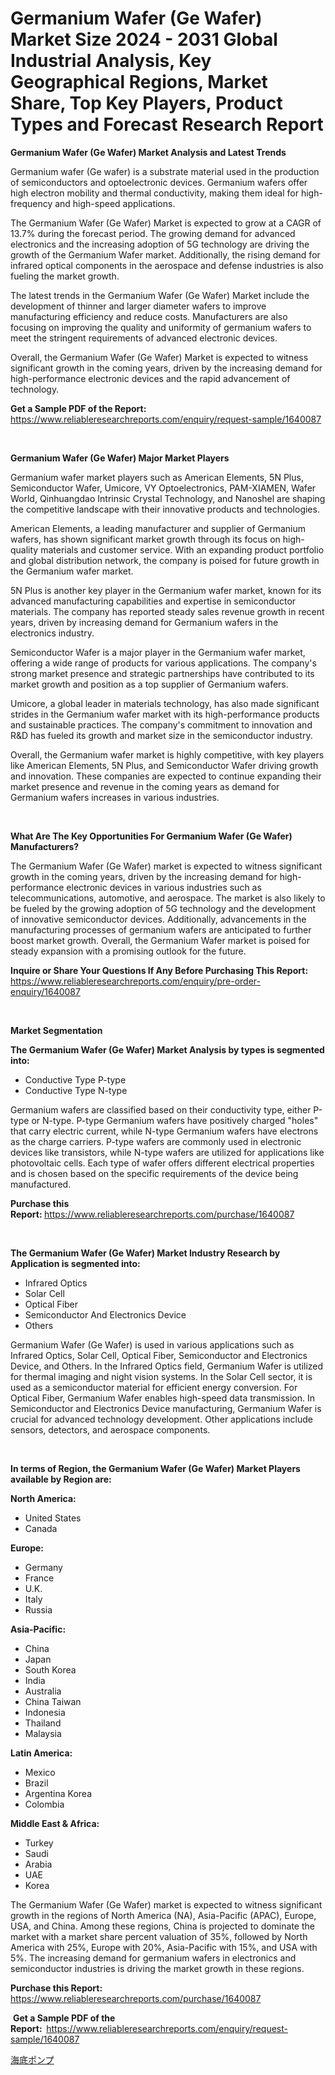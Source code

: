 <p><h1>Germanium Wafer (Ge Wafer) Market Size 2024 - 2031 Global Industrial Analysis, Key Geographical Regions, Market Share, Top Key Players, Product Types and Forecast Research Report</h1></p><p><strong>Germanium Wafer (Ge Wafer) Market Analysis and Latest Trends</strong></p>
<p><p>Germanium wafer (Ge wafer) is a substrate material used in the production of semiconductors and optoelectronic devices. Germanium wafers offer high electron mobility and thermal conductivity, making them ideal for high-frequency and high-speed applications.</p><p>The Germanium Wafer (Ge Wafer) Market is expected to grow at a CAGR of 13.7% during the forecast period. The growing demand for advanced electronics and the increasing adoption of 5G technology are driving the growth of the Germanium Wafer market. Additionally, the rising demand for infrared optical components in the aerospace and defense industries is also fueling the market growth.</p><p>The latest trends in the Germanium Wafer (Ge Wafer) Market include the development of thinner and larger diameter wafers to improve manufacturing efficiency and reduce costs. Manufacturers are also focusing on improving the quality and uniformity of germanium wafers to meet the stringent requirements of advanced electronic devices.</p><p>Overall, the Germanium Wafer (Ge Wafer) Market is expected to witness significant growth in the coming years, driven by the increasing demand for high-performance electronic devices and the rapid advancement of technology.</p></p>
<p><strong>Get a Sample PDF of the Report:&nbsp;</strong> <a href="https://www.reliableresearchreports.com/enquiry/request-sample/1640087">https://www.reliableresearchreports.com/enquiry/request-sample/1640087</a></p>
<p>&nbsp;</p>
<p><strong>Germanium Wafer (Ge Wafer) Major Market Players</strong></p>
<p><p>Germanium wafer market players such as American Elements, 5N Plus, Semiconductor Wafer, Umicore, VY Optoelectronics, PAM-XIAMEN, Wafer World, Qinhuangdao Intrinsic Crystal Technology, and Nanoshel are shaping the competitive landscape with their innovative products and technologies.</p><p>American Elements, a leading manufacturer and supplier of Germanium wafers, has shown significant market growth through its focus on high-quality materials and customer service. With an expanding product portfolio and global distribution network, the company is poised for future growth in the Germanium wafer market.</p><p>5N Plus is another key player in the Germanium wafer market, known for its advanced manufacturing capabilities and expertise in semiconductor materials. The company has reported steady sales revenue growth in recent years, driven by increasing demand for Germanium wafers in the electronics industry.</p><p>Semiconductor Wafer is a major player in the Germanium wafer market, offering a wide range of products for various applications. The company's strong market presence and strategic partnerships have contributed to its market growth and position as a top supplier of Germanium wafers.</p><p>Umicore, a global leader in materials technology, has also made significant strides in the Germanium wafer market with its high-performance products and sustainable practices. The company's commitment to innovation and R&D has fueled its growth and market size in the semiconductor industry.</p><p>Overall, the Germanium wafer market is highly competitive, with key players like American Elements, 5N Plus, and Semiconductor Wafer driving growth and innovation. These companies are expected to continue expanding their market presence and revenue in the coming years as demand for Germanium wafers increases in various industries.</p></p>
<p>&nbsp;</p>
<p><strong>What Are The Key Opportunities For Germanium Wafer (Ge Wafer) Manufacturers?</strong></p>
<p><p>The Germanium Wafer (Ge Wafer) market is expected to witness significant growth in the coming years, driven by the increasing demand for high-performance electronic devices in various industries such as telecommunications, automotive, and aerospace. The market is also likely to be fueled by the growing adoption of 5G technology and the development of innovative semiconductor devices. Additionally, advancements in the manufacturing processes of germanium wafers are anticipated to further boost market growth. Overall, the Germanium Wafer market is poised for steady expansion with a promising outlook for the future.</p></p>
<p><strong>Inquire or Share Your Questions If Any Before Purchasing This Report:</strong> <a href="https://www.reliableresearchreports.com/enquiry/pre-order-enquiry/1640087">https://www.reliableresearchreports.com/enquiry/pre-order-enquiry/1640087</a></p>
<p>&nbsp;</p>
<p><strong>Market Segmentation</strong></p>
<p><strong>The Germanium Wafer (Ge Wafer) Market Analysis by types is segmented into:</strong></p>
<p><ul><li>Conductive Type P-type</li><li>Conductive Type N-type</li></ul></p>
<p><p>Germanium wafers are classified based on their conductivity type, either P-type or N-type. P-type Germanium wafers have positively charged "holes" that carry electric current, while N-type Germanium wafers have electrons as the charge carriers. P-type wafers are commonly used in electronic devices like transistors, while N-type wafers are utilized for applications like photovoltaic cells. Each type of wafer offers different electrical properties and is chosen based on the specific requirements of the device being manufactured.</p></p>
<p><strong>Purchase this Report:&nbsp;</strong><a href="https://www.reliableresearchreports.com/purchase/1640087">https://www.reliableresearchreports.com/purchase/1640087</a></p>
<p>&nbsp;</p>
<p><strong>The Germanium Wafer (Ge Wafer) Market Industry Research by Application is segmented into:</strong></p>
<p><ul><li>Infrared Optics</li><li>Solar Cell</li><li>Optical Fiber</li><li>Semiconductor And Electronics Device</li><li>Others</li></ul></p>
<p><p>Germanium Wafer (Ge Wafer) is used in various applications such as Infrared Optics, Solar Cell, Optical Fiber, Semiconductor and Electronics Device, and Others. In the Infrared Optics field, Germanium Wafer is utilized for thermal imaging and night vision systems. In the Solar Cell sector, it is used as a semiconductor material for efficient energy conversion. For Optical Fiber, Germanium Wafer enables high-speed data transmission. In Semiconductor and Electronics Device manufacturing, Germanium Wafer is crucial for advanced technology development. Other applications include sensors, detectors, and aerospace components.</p></p>
<p>&nbsp;</p>
<p><strong>In terms of Region, the Germanium Wafer (Ge Wafer) Market Players available by Region are:</strong></p>
<p>
    <p> <strong> North America: </strong>
        <ul>
            <li>United States</li>
            <li>Canada</li>
        </ul>
        </p> 
    <p> <strong> Europe: </strong>
        <ul>
            <li>Germany</li>
            <li>France</li>
            <li>U.K.</li>
            <li>Italy</li>
            <li>Russia</li>
        </ul>
        </p> 
    <p> <strong> Asia-Pacific: </strong>
        <ul>
            <li>China</li>
            <li>Japan</li>
            <li>South Korea</li>
            <li>India</li>
            <li>Australia</li>
            <li>China Taiwan</li>
            <li>Indonesia</li>
            <li>Thailand</li>
            <li>Malaysia</li>
        </ul>
        </p> 
    <p> <strong> Latin America: </strong>
        <ul>
            <li>Mexico</li>
            <li>Brazil</li>
            <li>Argentina Korea</li>
            <li>Colombia</li>
        </ul>
        </p> 
    <p> <strong> Middle East & Africa: </strong>
        <ul>
            <li>Turkey</li>
            <li>Saudi</li>
            <li>Arabia</li>
            <li>UAE</li>
            <li>Korea</li>
        </ul>
    </p>
    </p>
<p><p>The Germanium Wafer (Ge Wafer) market is expected to witness significant growth in the regions of North America (NA), Asia-Pacific (APAC), Europe, USA, and China. Among these regions, China is projected to dominate the market with a market share percent valuation of 35%, followed by North America with 25%, Europe with 20%, Asia-Pacific with 15%, and USA with 5%. The increasing demand for germanium wafers in electronics and semiconductor industries is driving the market growth in these regions.</p></p>
<p><strong>Purchase this Report: </strong><a href="https://www.reliableresearchreports.com/purchase/1640087">https://www.reliableresearchreports.com/purchase/1640087</a></p>
<p>&nbsp;<strong>Get a Sample PDF of the Report:&nbsp;&nbsp;</strong><a href="https://www.reliableresearchreports.com/enquiry/request-sample/1640087">https://www.reliableresearchreports.com/enquiry/request-sample/1640087</a></p>
<p><strong></strong></p>
<p><p><a href="https://github.com/SarahFahey88/Market-Research-Report-List-1/blob/main/749000212883.md">海底ポンプ</a></p></p>
